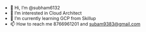 - 👋 Hi, I’m @subham6132
- 👀 I’m interested in Cloud Architect
- 🌱 I’m currently learning GCP from Skillup
- 📫 How to reach me 8766961201 and subam9383@gmail.com

<!---
subham6132/subham6132 is a ✨ special ✨ repository because its `README.md` (this file) appears on your GitHub profile.
You can click the Preview link to take a look at your changes.
--->
